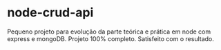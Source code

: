 # node-crud-api

Pequeno projeto para evolução da parte teórica e prática em node com express e mongoDB. Projeto 100% completo. Satisfeito com o resultado.
